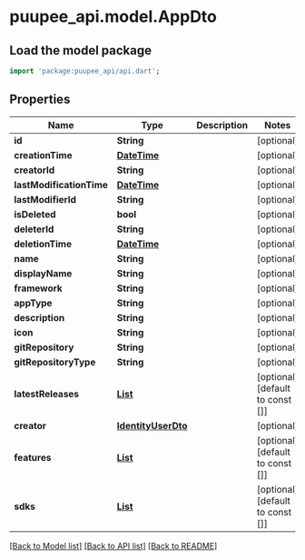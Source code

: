 # puupee_api.model.AppDto

## Load the model package
```dart
import 'package:puupee_api/api.dart';
```

## Properties
Name | Type | Description | Notes
------------ | ------------- | ------------- | -------------
**id** | **String** |  | [optional] 
**creationTime** | [**DateTime**](DateTime.md) |  | [optional] 
**creatorId** | **String** |  | [optional] 
**lastModificationTime** | [**DateTime**](DateTime.md) |  | [optional] 
**lastModifierId** | **String** |  | [optional] 
**isDeleted** | **bool** |  | [optional] 
**deleterId** | **String** |  | [optional] 
**deletionTime** | [**DateTime**](DateTime.md) |  | [optional] 
**name** | **String** |  | [optional] 
**displayName** | **String** |  | [optional] 
**framework** | **String** |  | [optional] 
**appType** | **String** |  | [optional] 
**description** | **String** |  | [optional] 
**icon** | **String** |  | [optional] 
**gitRepository** | **String** |  | [optional] 
**gitRepositoryType** | **String** |  | [optional] 
**latestReleases** | [**List<AppReleaseDto>**](AppReleaseDto.md) |  | [optional] [default to const []]
**creator** | [**IdentityUserDto**](IdentityUserDto.md) |  | [optional] 
**features** | [**List<AppFeatureDto>**](AppFeatureDto.md) |  | [optional] [default to const []]
**sdks** | [**List<AppSdkDto>**](AppSdkDto.md) |  | [optional] [default to const []]

[[Back to Model list]](../README.md#documentation-for-models) [[Back to API list]](../README.md#documentation-for-api-endpoints) [[Back to README]](../README.md)


